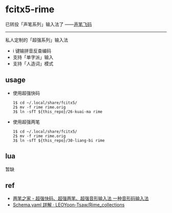 # fcitx5-rime

已转投「声笔系列」输入法了 ——[声笔飞码](https://sbxlm.gitee.io/sbfm/)

---

私人定制的「超强系列」输入法

- i 键输拼音反查编码
- 支持「单字派」输入
- 支持「人造词」模式

## usage

- 使用超强快码

  ```
  1$ cd ~/.local/share/fcitx5/
  2$ mv -f rime rime.orig 
  3$ ln -sfT ${this_repo}/26-kuai-ma rime
  ```

- 使用超强两笔

  ```
  1$ cd ~/.local/share/fcitx5/
  2$ mv -f rime rime.orig
  3$ ln -sfT ${this_repo}/30-liang-bi rime
  ```

## lua

暂缺

## ref

- [两笔之家 - 超强快码、超强两笔、超强音形输入法 一种音形码输入法](https://liangbi.gitee.io/)
- [Schema.yaml 詳解 · LEOYoon-Tsaw/Rime_collections](https://github.com/LEOYoon-Tsaw/Rime_collections/blob/master/Rime_description.md)
